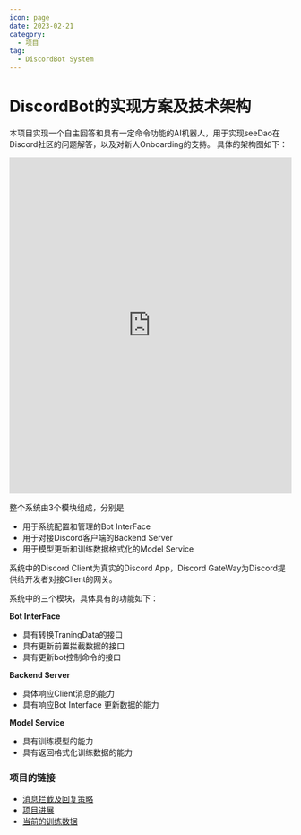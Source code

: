 ```yaml
---
icon: page
date: 2023-02-21
category:
  - 项目
tag:
  - DiscordBot System
---
```


# DiscordBot的实现方案及技术架构
本项目实现一个自主回答和具有一定命令功能的AI机器人，用于实现seeDao在Discord社区的问题解答，以及对新人Onboarding的支持。
具体的架构图如下：
<iframe id="decid" class="ifra" frameborder="0"  src="https://www.processon.com/embed/63f448646e3252660404dd02"></iframe>

整个系统由3个模块组成，分别是
+ 用于系统配置和管理的Bot InterFace
+ 用于对接Discord客户端的Backend Server
+ 用于模型更新和训练数据格式化的Model Service

系统中的Discord Client为真实的Discord App，Discord GateWay为Discord提供给开发者对接Client的网关。

系统中的三个模块，具体具有的功能如下：

**Bot InterFace**
+ 具有转换TraningData的接口
+ 具有更新前置拦截数据的接口
+ 具有更新bot控制命令的接口

**Backend Server**
+ 具体响应Client消息的能力
+ 具有响应Bot Interface 更新数据的能力

**Model Service**
+ 具有训练模型的能力
+ 具有返回格式化训练数据的能力

### 项目的链接
+ [消息拦截及回复策略](消息拦截及回复策略)
+ [项目进展](项目进展更新)
+ [当前的训练数据](训练数据集)

<style>
.ifra{
  display:block;
  margin-left:0px;
  margin-top:10px;
  width:100%; 
  height:600px;
}
</style>
